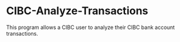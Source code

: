 # CIBC-Analyze-Transactions
This program allows a CIBC user to analyze their CIBC bank account transactions.
